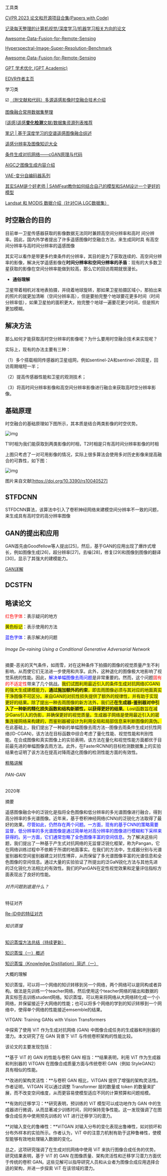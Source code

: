 工具类

[CVPR 2023 论文和开源项目合集(Papers with Code)](https://github.com/amusi/CVPR2023-Papers-with-Code)

[记录每天整理的计算机视觉/深度学习/机器学习相关方向的论文](https://github.com/amusi/daily-paper-computer-vision)

[Awesome-Data-Fusion-for-Remote-Sensing](https://github.com/px39n/Awesome-Data-Fusion-for-Remote-Sensing)

[Hyperspectral-Image-Super-Resolution-Benchmark](https://github.com/junjun-jiang/Hyperspectral-Image-Super-Resolution-Benchmark)

[Awesome-Data-Fusion-for-Remote-Sensing](https://github.com/px39n/Awesome-Data-Fusion-for-Remote-Sensing)

[GPT 学术优化 (GPT Academic)](https://github.com/jio-H/gpt_academic)

[EDVR作者主页](https://www.mmlab-ntu.com/person/ccloy/)





学习类



:ballot_box_with_check: [（附文献和代码）多源遥感影像时空融合技术介绍](https://zhuanlan.zhihu.com/p/601897889)

[图像融合常用数据集整理](https://zhuanlan.zhihu.com/p/508051065)

[[遥感]遥感**变化检测**文献/数据集资源列表推荐](https://zhuanlan.zhihu.com/p/528959742)

[笔记 | 基于深度学习的空谱遥感图像融合综述](https://zhuanlan.zhihu.com/p/569415087?utm_id=0)

[遥感分辨率及图像知识大全](https://zhuanlan.zhihu.com/p/437700025)

[条件生成对抗网络——cGAN原理与代码](https://zhuanlan.zhihu.com/p/629503280?utm_id=0)

[AIGC之图像生成内容介绍](https://zhuanlan.zhihu.com/p/629914637)

[VAE-变分自编码器系列](https://cloud.tencent.com/developer/article/2328570)



[其实SAM是个好老师 | SAMFeat教你如何结合自己的模型和SAM设计一个更好的模型](https://mp.weixin.qq.com/s/VOS0m7bMJU9E468Lk6eRNg)

[Landsat 和 MODIS 数据介绍（针对CIA,LGC数据集）](https://zhuanlan.zhihu.com/p/415449467)





## 时空融合的目的

目前单一卫星传感器获取的影像数据无法同时兼顾高空间分辨率和高时 间分辨率。因此，国内外学者提出了许多遥感图像时空融合方法，来生成同时具 有高空间分辨率与高时间分辨率的遥感图像

其实可以看作是带更多约束条件的分辨率，其目的是为了获取连续的、高空间分辨率的影像，解决光学遥感影像在**时间分辨率和空间分辨率的矛盾**：现有的大多数卫星获取的影像在空间分辨率能做到较高，那么它的回访周期就很漫长。

- **通俗理解**

卫星带着相机对准地表拍摄，并绕着地球旋转，那如果卫星拍摄区域小，那拍出来的照片的就更加清晰（空间分辨率高），但是要拍完整个地球要花更多时间（时间分辨率低），如果卫星拍的面积更大，拍完整个地球一遍要花更少时间，但是照片更加模糊。



## 解决方法

那么如何才能获取高时空分辨率的影像呢？为什么要用时空融合技术来实现呢？

实际上，现有的办法主要有三种：

（1）多个搭载相同传感器的卫星组网，例如sentinel-2A和sentinel-2B双星，回访周期缩短一半；

（2）提高传感器性能和卫星的观测技术；

（3）将高时间分辨率影像和高空间分辨率影像进行融合来获取高时空分辨率影像。



## 基础原理

时空融合的基础原理如下图所示，其本质是结合两类影像的时空优势。

![img](image/资料收集/v2-60ca33f0bdcdfbd3fa76fb72ea5fc08d_720w.webp)

T1时相为我们能获取到两类影像的时相，T2时相是只有高时间分辨率影像的时相

上图只考虑了一对可用影像的情况，实际上很多算法会使用多对历史影像来提高融合的可靠性，如下图：

![img](image/资料收集/v2-8150de4ce4e2b14376d90c0015b6d602_720w.webp)

图片来自文献[https://doi.org/10.3390/rs10040527]



## STFDCNN

STFDCNN算法，该算法中引入了卷积神经网络来建模空间分辨率不一致的问题，来生成具有高时空的高分辨率图像







## GAN的提出和应用

GAN首先由Goodfellow等人提出[25]，然后，基于GAN的应用出现了爆炸式增长，例如图像生成[26]，超分辨率[27]，去噪[28]，修复[29]和图像到图像的翻译[30]，显示了其强大的建模能力。

[GAN详解](https://zhuanlan.zhihu.com/p/408766083)





## DCSTFN





## 略读论文

<span style='color:red'>红色字体</span>：表示疑问的地方

<span style="background-color: yellow;">黄色标记</span>：表示使用的方法

<span style=color:blue>蓝色字体</span>：表示解决的问题



###### Image De-raining Using a Conditional Generative Adversarial Network

摘要-恶劣的天气条件，如雨雪，对在这种条件下拍摄的图像的视觉质量产生不利影响，从而使它们无法进一步使用和共享。此外，这种退化的图像极大地影响了视觉系统的性能。因此，<span style=color:blue>解决单幅图像去雨问题</span>是非常重要的。然而，这个问题<span style='color:red'>固有的不适定性</span>带来了几个挑战。<span style="background-color: yellow;">我们试图利用最近引入的条件生成对抗网络(CGAN)的强大生成建模能力，**通过施加额外的约束**，即去雨图像必须与其对应的地面真实干净图像不可区分。来自GAN的对抗性损失提供了额外的规律性，并有助于实现更好的结果。除了提出一种去雨图像的新方法外，我们还**在生成器-鉴别器对中引入了一种新的精化损失函数和结构新颖性，以获得更好的结果**。Lost函数旨在减少Gans引入的伪影，并确保更好的视觉质量。生成器子网络是使用最近引入的密集连接网络来构建的，而鉴别器被设计为利用全局和局部信息来判断图像的真伪。</span>在此基础上，我们提出了一种新的单幅图像去雨方法--图像去雨条件生成对抗性网络(ID-CGAN)，该方法在目标函数中综合考虑了量化性能、视觉性能和判别性能。在合成图像和真实图像上的实验表明，该方法在量化和视觉性能方面都优于目前最先进的单幅图像去雨方法。此外，在FasterRCNN的目标检测数据集上的实验结果也证明了该方法在提高对降雨退化图像的检测性能方面的有效性。

[粗略讲解](https://blog.csdn.net/mmdbhs/article/details/122170935)











###### PAN-GAN

2020年

摘要

遥感图像融合中的泛锐化是指将全色图像和低分辨率的多光谱图像进行融合，得到高分辨率的多光谱图像。近年来，基于卷积神经网络(CNN)的泛锐化方法取得了最好的效果。<span style=color:blue>尽管如此，仍然存在两个问题。一方面，现有的基于CNN的策略需要监督，低分辨率的多光谱图像是通过简单地对高分辨率的图像进行模糊和下采样来获得的。另一方面，它们通常忽略了全色图像丰富的空间信息。</span>为了解决这些问题，我们提出了一种基于产生式对抗网络的无监督泛锐化框架，称为Pangan，它在网络训练过程中不依赖于所谓的地面事实。在我们的方法中，生成器分别与光谱鉴别器和空间鉴别器建立对抗性博弈，从而保留了多光谱图像丰富的光谱信息和全色图像的空间信息。通过大量的实验验证了所提出的泛GaN锐化方法与其他先进的泛化锐化方法相比的有效性。我们的PanGAN在定性视觉效果和定量评估指标方面表现出了良好的性能。







###### 对齐问题到底是什么？

特征对齐

[Re-ID中的特征对齐](https://zhuanlan.zhihu.com/p/126722559)







###### 知识蒸馏

[知识蒸馏方法总结（持续更新）](https://zhuanlan.zhihu.com/p/603748226)

[知识蒸馏（一）概述](https://zhuanlan.zhihu.com/p/581286422)

[知识蒸馏（Knowledge Distillation）简述（一）](https://zhuanlan.zhihu.com/p/81467832)

大概的理解

知识蒸馏，可以将一个网络的知识转移到另一个网络，两个网络可以是同构或者异构。做法是先训练一个teacher网络，然后使用这个teacher网络的输出和数据的真实标签去训练student网络。知识蒸馏，可以用来将网络从大网络转化成一个小网络，并保留接近于大网络的性能；也可以将多个网络的学到的知识转移到一个网络中，使得单个网络的性能接近emsemble的结果。







ViTGAN: Training GANs with Vision Transformers

中探索了使用 ViT 作为生成对抗网络 (GAN) 中图像合成任务的生成器和判别器的潜力。本文研究了在 GAN 背景下 ViT 与传统卷积架构的性能比较。

该论文的主要发现包括：

**基于 ViT 的 GAN 的性能与卷积 GAN 相当：**结果表明，利用 ViT 作为生成器和判别器的 ViTGAN 在图像合成质量方面与传统卷积 GAN（例如 StyleGAN2）具有相似的性能。

**改进的架构灵活性：**与卷积 GAN 相比，ViTGAN 提供了增强的架构灵活性。作者证明，ViTGAN 可以通过调整 Transformer 层的数量或 token 的数量来扩展，而不改变空间维度，从而更容易使模型适应不同的计算预算和问题规模。

**有效的迁移学习：**研究表明，预训练的 ViT 模型可以成功地作为 GAN 中的生成器进行微调，从而显著减少训练时间，同时保持竞争性能。这一发现强调了在图像合成任务中使用预先训练的 ViT 进行迁移学习的潜力。

**对输入变化的鲁棒性：**ViTGAN 对输入分布的变化表现出鲁棒性，如对损坏和分布外样本的实验所示。作者认为，ViT 中的注意力机制有助于这种鲁棒性，使模型能够有效地处理输入数据的变化。

总之，这项研究强调了在生成对抗网络中使用 ViT 来执行图像合成任务的优势。研究结果表明，基于 ViT 的 GAN 在图像质量、架构灵活性和迁移学习潜力方面优于传统的卷积 GAN。这些见解可以指导研究人员和从业者为图像合成应用选择合适的架构，并进一步探索 ViT 在该领域的潜力。
